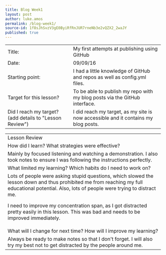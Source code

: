 ```yaml
---
title: Blog Week1
layout: post
author: luke.amos
permalink: /blog-week1/
source-id: 1f8sJhSvzV3gE0ByiRfRnJUR7rneNb3e2vQZX2_2waJY
published: true
---
```

<head>
<link href="https://fonts.googleapis.com/css?family=Architects+Daughter" rel="stylesheet">
</head>
<table>
  <tr>
    <td>Title:</td>
    <td>My first attempts at publishing using GitHub  </td>
  </tr>
  <tr>
    <td>Date:</td>
    <td>09/09/16</td>
  </tr>
  <tr>
    <td>Starting point:</td>
    <td>I had a little knowledge of GitHub and repos as well as config.yml files.</td>
  </tr>
  <tr>
    <td>Target for this lesson?</td>
    <td>To be able to publish my repo with my blog posts via the GitHub interface.</td>
  </tr>
  <tr>
    <td>Did I reach my target? 
(add details to "Lesson Review")</td>
    <td>I did reach my target, as my site is now accessible and it contains my blog posts.</td>
  </tr>
</table>


<table>
  <tr>
    <td>Lesson Review</td>
  </tr>
  <tr>
    <td>How did I learn? What strategies were effective? </td>
  </tr>
  <tr>
    <td>Mainly by focused listening and watching a demonstration. I also took notes to ensure I was following the instructions perfectly.</td>
  </tr>
  <tr>
    <td>What limited my learning? Which habits do I need to work on? </td>
  </tr>
  <tr>
    <td>Lots of people were asking stupid questions, which slowed the lesson down and thus prohibited me from reaching my full educational potential. Also, lots of people were trying to distract me.

I need to improve my concentration span, as I got distracted pretty easily in this lesson. This was bad and needs to be improved immediately.</td>
  </tr>
  <tr>
    <td>What will I change for next time? How will I improve my learning?</td>
  </tr>
  <tr>
    <td>Always be ready to make notes so that I don't forget. I will also try my best not to get distracted by the people around me.</td>
  </tr>
</table>


